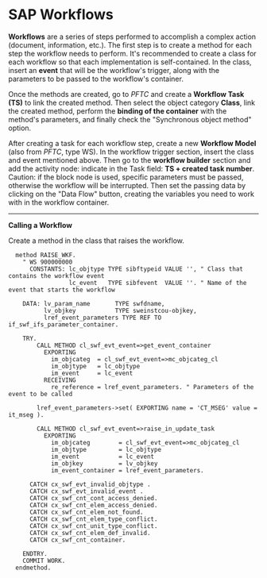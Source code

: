 # SAP Workflows

**Workflows** are a series of steps performed to accomplish a complex action (document, information, etc.).
The first step is to create a method for each step the workflow needs to perform. It's recommended to create a class for each workflow so that each implementation is self-contained.
In the class, insert an **event** that will be the workflow's trigger, along with the parameters to be passed to the workflow's container.

Once the methods are created, go to *PFTC* and create a **Workflow Task (TS)** to link the created method.
Then select the object category **Class**, link the created method, perform the **binding of the container** with the method's parameters, and finally check the "Synchronous object method" option.

After creating a task for each workflow step, create a new **Workflow Model** (also from *PFTC*, type WS).
In the workflow trigger section, insert the class and event mentioned above.
Then go to the **workflow builder** section and add the activity node: indicate in the Task field: **TS + created task number**. Caution: if the block node is used, specific parameters must be passed, otherwise the workflow will be interrupted.
Then set the passing data by clicking on the "Data Flow" button, creating the variables you need to work with in the workflow container.

---

**Calling a Workflow**

Create a method in the class that raises the workflow.

```abap
  method RAISE_WKF.
    " WS 900000000
      CONSTANTS: lc_objtype TYPE sibftypeid VALUE '', " Class that contains the workflow event
                 lc_event   TYPE sibfevent  VALUE ''. " Name of the event that starts the workflow

    DATA: lv_param_name       TYPE swfdname,
          lv_objkey           TYPE sweinstcou-objkey,
          lref_event_parameters TYPE REF TO if_swf_ifs_parameter_container.

    TRY.
        CALL METHOD cl_swf_evt_event=>get_event_container
          EXPORTING
            im_objcateg  = cl_swf_evt_event=>mc_objcateg_cl
            im_objtype   = lc_objtype
            im_event     = lc_event
          RECEIVING
            re_reference = lref_event_parameters. " Parameters of the event to be called

        lref_event_parameters->set( EXPORTING name = 'CT_MSEG' value = it_mseg ).

        CALL METHOD cl_swf_evt_event=>raise_in_update_task
          EXPORTING
            im_objcateg        = cl_swf_evt_event=>mc_objcateg_cl
            im_objtype         = lc_objtype
            im_event           = lc_event
            im_objkey          = lv_objkey
            im_event_container = lref_event_parameters.

      CATCH cx_swf_evt_invalid_objtype .
      CATCH cx_swf_evt_invalid_event .
      CATCH cx_swf_cnt_cont_access_denied.
      CATCH cx_swf_cnt_elem_access_denied.
      CATCH cx_swf_cnt_elem_not_found.
      CATCH cx_swf_cnt_elem_type_conflict.
      CATCH cx_swf_cnt_unit_type_conflict.
      CATCH cx_swf_cnt_elem_def_invalid.
      CATCH cx_swf_cnt_container.

    ENDTRY.
    COMMIT WORK.
  endmethod.